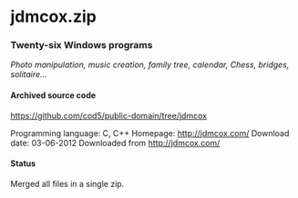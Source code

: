 # jdmcox.zip #

### Twenty-six Windows programs  ###

*Photo manipulation, music creation, family tree, calendar, Chess, bridges, solitaire...*

#### Archived source code ####
https://github.com/cod5/public-domain/tree/jdmcox

Programming language: C, C++
Homepage: http://jdmcox.com/
Download date: 03-06-2012
Downloaded from http://jdmcox.com/

#### Status ####
Merged all files in a single zip.


